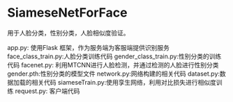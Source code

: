 # SiameseNetForFace
用于人脸分类，性别分类，人脸相似度验证。

app.py: 使用Flask 框架，作为服务端为客服端提供识别服务
face_class_train.py:人脸分类训练代码
gender_class_train.py:性别分类的训练代码
facenet.py: 利用MTCNN进行人脸检测，并通过检测的人脸进行性别分类
gender.pth:性别分类的模型文件
network.py:网络构建的相关代码
dataset.py:数据加载的相关代码
siameseTrain.py:使用孪生网络，利用对比损失进行相似度训练
request.py: 客户端代码
